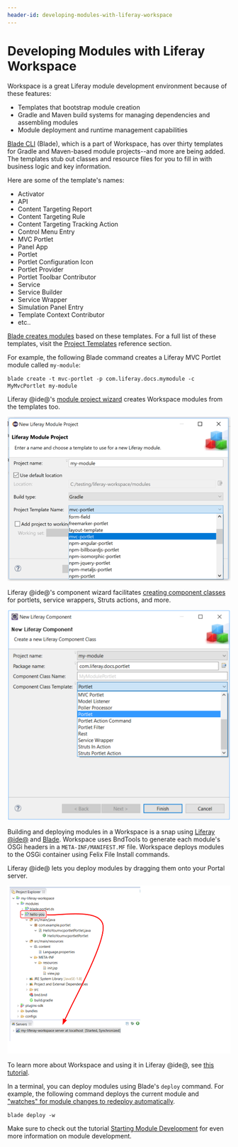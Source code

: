 ```yaml
---
header-id: developing-modules-with-liferay-workspace
---
```


# Developing Modules with Liferay Workspace

Workspace is a great Liferay module development environment because of these
features: 

- Templates that bootstrap module creation
- Gradle and Maven build systems for managing dependencies and assembling
  modules
- Module deployment and runtime management capabilities

[Blade CLI](/docs/7-1/tutorials/-/knowledge_base/t/blade-cli) (Blade), which is
a part of Workspace, has over thirty templates for Gradle and Maven-based module
projects--and more are being added. The templates stub out classes and resource
files for you to fill in with business logic and key information.

Here are some of the template's names:

- Activator
- API
- Content Targeting Report
- Content Targeting Rule
- Content Targeting Tracking Action
- Control Menu Entry
- MVC Portlet
- Panel App
- Portlet
- Portlet Configuration Icon
- Portlet Provider
- Portlet Toolbar Contributor
- Service
- Service Builder
- Service Wrapper
- Simulation Panel Entry
- Template Context Contributor
- etc..

[Blade creates modules](/docs/7-1/tutorials/-/knowledge_base/t/creating-projects-with-blade-cli)
based on these templates. For a full list of these templates, visit the
[Project Templates](/docs/7-1/reference/-/knowledge_base/r/project-templates)
reference section.

For example, the following Blade command creates a Liferay MVC Portlet module
called `my-module`:

    blade create -t mvc-portlet -p com.liferay.docs.mymodule -c MyMvcPortlet my-module

Liferay @ide@'s 
[module project wizard](/docs/7-1/tutorials/-/knowledge_base/t/creating-modules-with-liferay-ide)
creates Workspace modules from the templates too.

![Figure 1: Liferay @ide@ lets developers select templates to stub out modules.](../../../images/improved-tooling-module-wizard.png)

Liferay @ide@'s component wizard facilitates 
[creating component classes](/docs/7-1/tutorials/-/knowledge_base/t/creating-modules-with-liferay-ide#creating-component-classes)
for portlets, service wrappers, Struts actions, and more.

![Figure 2: Liferay @ide@'s component wizard facilitates creating component classes.](../../../images/improved-tooling-component-wizard.png)

Building and deploying modules in a Workspace is a snap using
[Liferay @ide@](/docs/7-1/tutorials/-/knowledge_base/t/deploying-projects-with-liferay-ide)
and
[Blade](/docs/7-1/tutorials/-/knowledge_base/t/deploying-projects-with-blade-cli).
Workspace uses BndTools to generate each module's OSGi headers in a
`META-INF/MANIFEST.MF` file. Workspace deploys modules to the OSGi container
using Felix File Install commands.

Liferay @ide@ lets you deploy modules by dragging them onto your Portal server.

![Figure 3: Liferay @ide@ lets you deploy modules using drag-and-drop.](../../../images/improved-tooling-drag-n-drop-onto-server.png)

To learn more about Workspace and using it in Liferay @ide@, see
[this tutorial](/docs/7-1/tutorials/-/knowledge_base/t/creating-a-liferay-workspace-with-liferay-ide). 

In a terminal, you can deploy modules using Blade's `deploy` command. For
example, the following command deploys the current module and 
["watches" for module changes to redeploy automatically](/docs/7-1/tutorials/-/knowledge_base/t/starting-module-development#redeploying-module-changes-automatically).

    blade deploy -w

Make sure to check out the tutorial
[Starting Module Development](/docs/7-1/tutorials/-/knowledge_base/t/starting-module-development) 
for even more information on module development.
